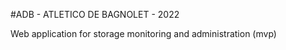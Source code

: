 #ADB - ATLETICO DE BAGNOLET - 2022

Web application for storage monitoring and administration (mvp)
